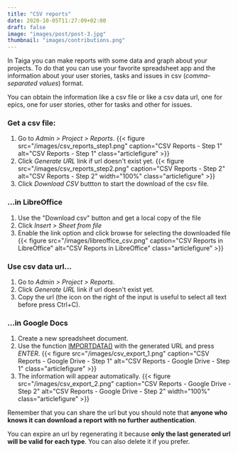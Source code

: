 ```yaml
---
title: "CSV reports"
date: 2020-10-05T11:27:09+02:00
draft: false
image: "images/post/post-3.jpg"
thumbnail: "images/contributions.png"
---
```


In Taiga you can make reports with some data and graph about your projects. To do that you can use your favorite spreadsheet app and the information about your user stories, tasks and issues in csv (*comma-separated values*) format.

You can obtain the information like a csv file or like a csv data url, one for epics, one for user stories, other for tasks and other for issues.

### Get a csv file:

1. Go to *Admin > Project > Reports*.
{{< figure src="/images/csv_reports_step1.png" caption="CSV Reports - Step 1" alt="CSV Reports - Step 1" class="articlefigure" >}}
2. Click *Generate URL* link if url doesn't exist yet.
{{< figure src="/images/csv_reports_step2.png" caption="CSV Reports - Step 2" alt="CSV Reports - Step 2" width="100%" class="articlefigure" >}}
3. Click *Download CSV* buttton to start the download of the csv file.

### ...in LibreOffice

1. Use the "Download csv" button and get a local copy of the file
2. Click *Insert > Sheet from file*
3. Enable the link option and click browse for selecting the downloaded file
{{< figure src="/images/libreoffice_csv.png" caption="CSV Reports in LibreOffice" alt="CSV Reports in LibreOffice" class="articlefigure" >}}

### Use csv data url...

1. Go to *Admin > Project > Reports*.
2. Click *Generate URL* link if url doesn't exist yet.
3. Copy the url (the icon on the right of the input is useful to select all text before press Ctrl+C).

### ...in Google Docs

1. Create a new spreadsheet document.
2. Use the function [IMPORTDATA()](https://support.google.com/docs/answer/3093335) with the generated URL and press *ENTER*.
{{< figure src="/images/csv_export_1.png" caption="CSV Reports - Google Drive - Step 1" alt="CSV Reports - Google Drive - Step 1" class="articlefigure" >}}
3. The information will appear automatically.
{{< figure src="/images/csv_export_2.png" caption="CSV Reports - Google Drive - Step 2" alt="CSV Reports - Google Drive - Step 2" width="100%" class="articlefigure" >}}

Remember that you can share the url but you should note that **anyone who knows it can download a report with no further authentication**.

You can expire an url by regenerating it because **only the last generated url will be valid for each type**. You can also delete it if you prefer.
